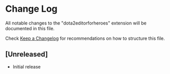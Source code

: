 # Change Log

All notable changes to the "dota2editorforheroes" extension will be documented in this file.

Check [Keep a Changelog](http://keepachangelog.com/) for recommendations on how to structure this file.

## [Unreleased]

- Initial release